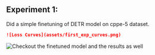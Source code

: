 ## Experiment 1:
Did a simple finetuning of DETR model on cppe-5 dataset.

```markdown
![Loss Curves](assets/first_exp_curves.png)
```

![Checkout the finetuned model and the results as well](https://huggingface.co/optimization-hashira/cppe_finetuned_microsoft_detr)


